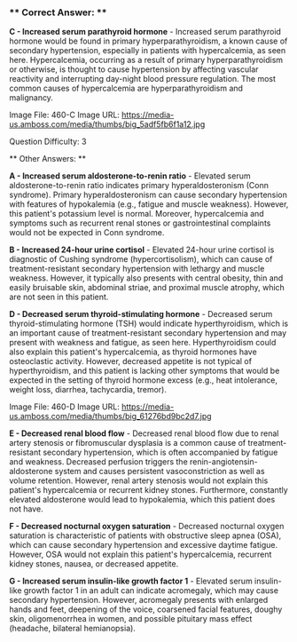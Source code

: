 ### ** Correct Answer: **

**C - Increased serum parathyroid hormone** - Increased serum parathyroid hormone would be found in primary hyperparathyroidism, a known cause of secondary hypertension, especially in patients with hypercalcemia, as seen here. Hypercalcemia, occurring as a result of primary hyperparathyroidism or otherwise, is thought to cause hypertension by affecting vascular reactivity and interrupting day-night blood pressure regulation. The most common causes of hypercalcemia are hyperparathyroidism and malignancy.

Image File: 460-C
Image URL: https://media-us.amboss.com/media/thumbs/big_5adf5fb6f1a12.jpg

Question Difficulty: 3

** Other Answers: **

**A - Increased serum aldosterone-to-renin ratio** - Elevated serum aldosterone-to-renin ratio indicates primary hyperaldosteronism (Conn syndrome). Primary hyperaldosteronism can cause secondary hypertension with features of hypokalemia (e.g., fatigue and muscle weakness). However, this patient's potassium level is normal. Moreover, hypercalcemia and symptoms such as recurrent renal stones or gastrointestinal complaints would not be expected in Conn syndrome.

**B - Increased 24-hour urine cortisol** - Elevated 24-hour urine cortisol is diagnostic of Cushing syndrome (hypercortisolism), which can cause of treatment-resistant secondary hypertension with lethargy and muscle weakness. However, it typically also presents with central obesity, thin and easily bruisable skin, abdominal striae, and proximal muscle atrophy, which are not seen in this patient.

**D - Decreased serum thyroid-stimulating hormone** - Decreased serum thyroid-stimulating hormone (TSH) would indicate hyperthyroidism, which is an important cause of treatment-resistant secondary hypertension and may present with weakness and fatigue, as seen here. Hyperthyroidism could also explain this patient's hypercalcemia, as thyroid hormones have osteoclastic activity. However, decreased appetite is not typical of hyperthyroidism, and this patient is lacking other symptoms that would be expected in the setting of thyroid hormone excess (e.g., heat intolerance, weight loss, diarrhea, tachycardia, tremor).

Image File: 460-D
Image URL: https://media-us.amboss.com/media/thumbs/big_61276bd9bc2d7.jpg

**E - Decreased renal blood flow** - Decreased renal blood flow due to renal artery stenosis or fibromuscular dysplasia is a common cause of treatment-resistant secondary hypertension, which is often accompanied by fatigue and weakness. Decreased perfusion triggers the renin-angiotensin-aldosterone system and causes persistent vasoconstriction as well as volume retention. However, renal artery stenosis would not explain this patient's hypercalcemia or recurrent kidney stones. Furthermore, constantly elevated aldosterone would lead to hypokalemia, which this patient does not have.

**F - Decreased nocturnal oxygen saturation** - Decreased nocturnal oxygen saturation is characteristic of patients with obstructive sleep apnea (OSA), which can cause secondary hypertension and excessive daytime fatigue. However, OSA would not explain this patient's hypercalcemia, recurrent kidney stones, nausea, or decreased appetite.

**G - Increased serum insulin-like growth factor 1** - Elevated serum insulin-like growth factor 1 in an adult can indicate acromegaly, which may cause secondary hypertension. However, acromegaly presents with enlarged hands and feet, deepening of the voice, coarsened facial features, doughy skin, oligomenorrhea in women, and possible pituitary mass effect (headache, bilateral hemianopsia).

